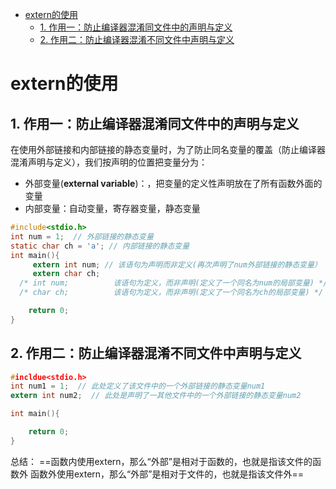 - [extern的使用](#extern的使用)
	- [1. 作用一：防止编译器混淆同文件中的声明与定义](#1-作用一防止编译器混淆同文件中的声明与定义)
	- [2. 作用二：防止编译器混淆不同文件中声明与定义](#2-作用二防止编译器混淆不同文件中声明与定义)

#  extern的使用
## 1. 作用一：防止编译器混淆同文件中的声明与定义
在使用外部链接和内部链接的静态变量时，为了防止同名变量的覆盖（防止编译器混淆声明与定义），我们按声明的位置把变量分为：
- 外部变量(**external variable**)：，把变量的定义性声明放在了所有函数外面的变量
- 内部变量：自动变量，寄存器变量，静态变量

```c
#include<stdio.h>
int num = 1;  // 外部链接的静态变量
static char ch = 'a'; // 内部链接的静态变量
int main(){
	 extern int num; // 该语句为声明而非定义(再次声明了num外部链接的静态变量）
	 extern char ch;
  /* int num;          该语句为定义，而非声明(定义了一个同名为num的局部变量) */
  /* char ch;          该语句为定义，而非声明(定义了一个同名为ch的局部变量) */

	return 0;
}
```

## 2. 作用二：防止编译器混淆不同文件中声明与定义

```c
#incldue<stdio.h>
int num1 = 1;  // 此处定义了该文件中的一个外部链接的静态变量num1
extern int num2;  // 此处是声明了一其他文件中的一个外部链接的静态变量num2

int main(){

	return 0;
}
```

总结： 
==函数内使用extern，那么“外部”是相对于函数的，也就是指该文件的函数外
函数外使用extern，那么“外部”是相对于文件的，也就是指该文件外==
